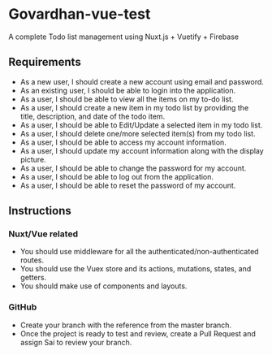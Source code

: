 # Govardhan-vue-test
A complete Todo list management using Nuxt.js + Vuetify + Firebase

## Requirements
* As a new user, I should create a new account using email and password.
* As an existing user, I should be able to login into the application.
* As a user, I should be able to view all the items on my to-do list.
* As a user, I should create a new item in my todo list by providing the title, description, and date of the todo item.
* As a user, I should be able to Edit/Update a selected item in my todo list.
* As a user, I should delete one/more selected item(s) from my todo list.
* As a user, I should be able to access my account information.
* As a user, I should update my account information along with the display picture.
* As a user, I should be able to change the password for my account.
* As a user, I should be able to log out from the application.
* As a user, I should be able to reset the password of my account.

## Instructions
### Nuxt/Vue related
* You should use middleware for all the authenticated/non-authenticated routes.
* You should use the Vuex store and its actions, mutations, states, and getters.
* You should make use of components and layouts.

### GitHub
* Create your branch with the reference from the master branch.
* Once the project is ready to test and review, create a Pull Request and assign Sai to review your branch.
